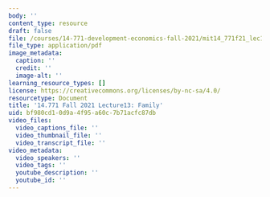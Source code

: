 ```yaml
---
body: ''
content_type: resource
draft: false
file: /courses/14-771-development-economics-fall-2021/mit14_771f21_lec13.pdf
file_type: application/pdf
image_metadata:
  caption: ''
  credit: ''
  image-alt: ''
learning_resource_types: []
license: https://creativecommons.org/licenses/by-nc-sa/4.0/
resourcetype: Document
title: '14.771 Fall 2021 Lecture13: Family'
uid: bf980cd1-0d9a-4f95-a60c-7b71acfc87db
video_files:
  video_captions_file: ''
  video_thumbnail_file: ''
  video_transcript_file: ''
video_metadata:
  video_speakers: ''
  video_tags: ''
  youtube_description: ''
  youtube_id: ''
---
```

